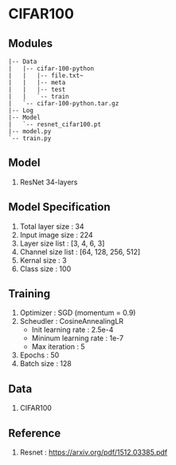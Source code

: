 # CIFAR100

## Modules
```
|-- Data
|   |-- cifar-100-python
|   |   |-- file.txt~
|   |   |-- meta
|   |   |-- test
|   |   `-- train
|   `-- cifar-100-python.tar.gz
|-- Log
|-- Model
|   `-- resnet_cifar100.pt
|-- model.py
`-- train.py
```

## Model 
  1. ResNet 34-layers
  
## Model Specification
  1. Total layer size : 34
  2. Input image size : 224
  3. Layer size list : [3, 4, 6, 3]
  4. Channel size list : [64, 128, 256, 512]
  5. Kernal size : 3
  6. Class size : 100

## Training 
  1. Optimizer : SGD (momentum = 0.9)
  2. Scheudler : CosineAnnealingLR
      * Init learning rate : 2.5e-4
      * Mininum learning rate : 1e-7
      * Max iteration : 5
  3. Epochs : 50
  4. Batch size : 128

## Data 
  1. CIFAR100

## Reference
  1. Resnet : https://arxiv.org/pdf/1512.03385.pdf

